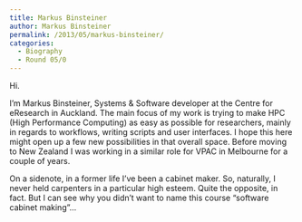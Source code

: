 ```yaml
---
title: Markus Binsteiner
author: Markus Binsteiner
permalink: /2013/05/markus-binsteiner/
categories:
  - Biography
  - Round 05/0
---
```

Hi.

I&#8217;m Markus Binsteiner, Systems & Software developer at the Centre for eResearch in Auckland. The main focus of my work is trying to make HPC (High Performance Computing) as easy as possible for researchers, mainly in regards to workflows, writing scripts and user interfaces. I hope this here might open up a few new possibilities in that overall space. Before moving to New Zealand I was working in a similar role for VPAC in Melbourne for a couple of years.

On a sidenote, in a former life I&#8217;ve been a cabinet maker. So, naturally, I never held carpenters in a particular high esteem. Quite the opposite, in fact. But I can see why you didn&#8217;t want to name this course &#8220;software cabinet making&#8221;&#8230;
